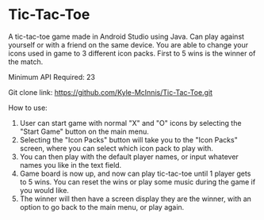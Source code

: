 # Tic-Tac-Toe
A tic-tac-toe game made in Android Studio using Java. Can play against yourself
or with a friend on the same device. You are able to change your icons used in game
to 3 different icon packs. First to 5 wins is the winner of the match.

Minimum API Required: 23

Git clone link: https://github.com/Kyle-McInnis/Tic-Tac-Toe.git

How to use:

1. User can start game with normal "X" and "O" icons by selecting the "Start Game" button on the main menu.
2. Selecting the "Icon Packs" button will take you to the "Icon Packs" screen, where you can select which icon pack to play with.
3. You can then play with the default player names, or input whatever names you like in the text field.
4. Game board is now up, and now can play tic-tac-toe until 1 player gets to 5 wins. You can reset the wins or play some music during the game if you would like.
5. The winner will then have a screen display they are the winner, with an option to go back to the main menu, or play again.
